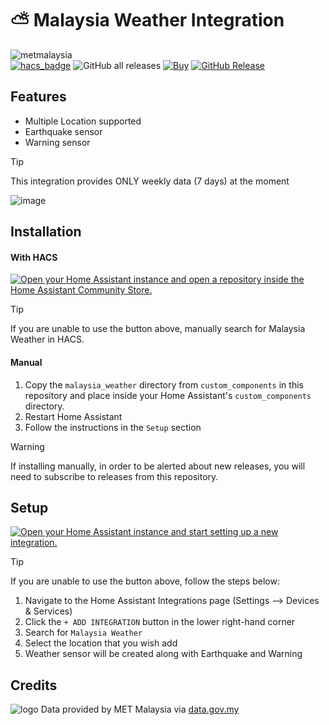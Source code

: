# ⛅ Malaysia Weather Integration
![metmalaysia](https://user-images.githubusercontent.com/1905339/221524236-022f5460-1e30-4c00-81a8-a9560d36a668.png) \
[![hacs_badge](https://img.shields.io/badge/HACS-Integration-41BDF5.svg)](https://github.com/hacs/integration)
![GitHub all releases](https://img.shields.io/badge/dynamic/json?color=41BDF5&logo=home-assistant&label=Download%20Count&suffix=%20installs&cacheSeconds=15600&url=https://analytics.home-assistant.io/custom_integrations.json&query=$.malaysia_weather.total)
[![Buy](https://img.shields.io/badge/Belanja-Coffee-yellow.svg)](https://zubirco.de/buymecoffee)
[![GitHub Release](https://img.shields.io/github/release/zubir2k/homeassistant-malaysiaweather.svg)](https://github.com/zubir2k/homeassistant-malaysiaweather/releases/)

## Features
- Multiple Location supported
- Earthquake sensor
- Warning sensor

> [!Tip]
> This integration provides ONLY weekly data (7 days) at the moment

![image](https://github.com/user-attachments/assets/b712ea13-ebc3-4813-b6b8-1e1049e7165e)

## Installation
#### With HACS
[![Open your Home Assistant instance and open a repository inside the Home Assistant Community Store.](https://my.home-assistant.io/badges/hacs_repository.svg)](https://my.home-assistant.io/redirect/hacs_repository/?owner=zubir2k&repository=homeassistant-malaysiaweather&category=integration)

> [!Tip]
> If you are unable to use the button above, manually search for Malaysia Weather in HACS.

#### Manual
1. Copy the `malaysia_weather` directory from `custom_components` in this repository and place inside your Home Assistant's `custom_components` directory.
2. Restart Home Assistant
3. Follow the instructions in the `Setup` section

> [!WARNING]
> If installing manually, in order to be alerted about new releases, you will need to subscribe to releases from this repository.

## Setup
[![Open your Home Assistant instance and start setting up a new integration.](https://my.home-assistant.io/badges/config_flow_start.svg)](https://my.home-assistant.io/redirect/config_flow_start/?domain=malaysia_weather)

> [!Tip]
> If you are unable to use the button above, follow the steps below:
> 1. Navigate to the Home Assistant Integrations page (Settings --> Devices & Services)
> 2. Click the `+ ADD INTEGRATION` button in the lower right-hand corner
> 3. Search for `Malaysia Weather`
> 4. Select the location that you wish add
> 5. Weather sensor will be created along with Earthquake and Warning

## Credits
![logo](https://github.com/user-attachments/assets/eb467f55-6cb9-4420-ab5e-7bdd3b28be9c) Data provided by MET Malaysia via [data.gov.my](https://data.gov.my/)
